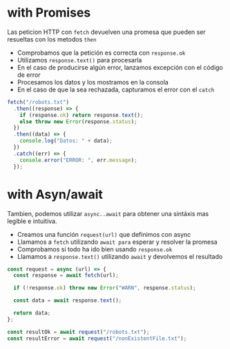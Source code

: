 # with Promises

Las peticion HTTP con `fetch` devuelven una promesa que pueden ser resueltas con los metodos `then`

- Comprobamos que la petición es correcta con `response.ok`
- Utilizamos `response.text()` para procesarla
- En el caso de producirse algún error, lanzamos excepción con el código de error
- Procesamos los datos y los mostramos en la consola
- En el caso de que la sea rechazada, capturamos el error con el `catch`

```js
fetch("/robots.txt")
  .then((response) => {
    if (response.ok) return response.text();
    else throw new Error(response.status);
  })
  .then((data) => {
    console.log("Datos: " + data);
  })
  .catch((err) => {
    console.error("ERROR: ", err.message);
  });
```

# with Asyn/await

Tambien, podemos utilizar `async..await` para obtener una sintáxis mas legible e intuitiva.

- Creamos una función `request(url)` que definimos con async
- Llamamos a `fetch` utilizando `await para` esperar y resolver la promesa
- Comprobamos si todo ha ido bien usando `response.ok`
- Llamamos a `response.text()` utilizando `await` y devolvemos el resultado

```js
const request = async (url) => {
  const response = await fetch(url);

  if (!response.ok) throw new Error("WARN", response.status);

  const data = await response.text();

  return data;
};

const resultOk = await request("/robots.txt");
const resultError = await request("/nonExistentFile.txt");
```
